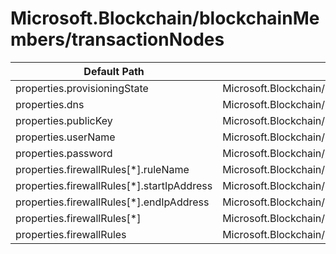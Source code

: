 # Microsoft.Blockchain/blockchainMembers/transactionNodes

| Default Path | Alias |
|---|---|
| properties.provisioningState | Microsoft.Blockchain/blockchainMembers/transactionNodes/provisioningState |
| properties.dns | Microsoft.Blockchain/blockchainMembers/transactionNodes/dns |
| properties.publicKey | Microsoft.Blockchain/blockchainMembers/transactionNodes/publicKey |
| properties.userName | Microsoft.Blockchain/blockchainMembers/transactionNodes/userName |
| properties.password | Microsoft.Blockchain/blockchainMembers/transactionNodes/password |
| properties.firewallRules[*].ruleName | Microsoft.Blockchain/blockchainMembers/transactionNodes/firewallRules[*].ruleName |
| properties.firewallRules[*].startIpAddress | Microsoft.Blockchain/blockchainMembers/transactionNodes/firewallRules[*].startIpAddress |
| properties.firewallRules[*].endIpAddress | Microsoft.Blockchain/blockchainMembers/transactionNodes/firewallRules[*].endIpAddress |
| properties.firewallRules[*] | Microsoft.Blockchain/blockchainMembers/transactionNodes/firewallRules[*] |
| properties.firewallRules | Microsoft.Blockchain/blockchainMembers/transactionNodes/firewallRules |


